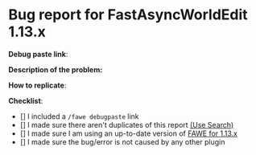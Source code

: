 # Bug report for FastAsyncWorldEdit 1.13.x
<!--- Follow this template if reporting an issue. -->
<!--- Remove this template if making a suggestion or asking a question. -->
<!--- Please comment or react to an existing ticket if it exists -->
**Debug paste link**:
<!--- Enter /fawe debugpaste in game or in your console and copy the output here -->

**Description of the problem:**
<!--- Include relevant info like errors or a picture of the problem -->

**How to replicate**:
<!--- If you can reproduce the issue please tell us as detailed as possible step by step how to do that -->

**Checklist**:
<!--- Make sure you've completed the following steps (put an "X" between of brackets): -->
- [] I included a `/fawe debugpaste` link
- [] I made sure there aren't duplicates of this report [(Use Search)](https://github.com/IntellectualSites/FastAsyncWorldEdit-1.13/issues?utf8=%E2%9C%93&q=is%3Aissue)
- [] I made sure I am using an up-to-date version of [FAWE for 1.13.x](https://ci.athion.net/job/FastAsyncWorldEdit-1.13/)
- [] I made sure the bug/error is not caused by any other plugin
